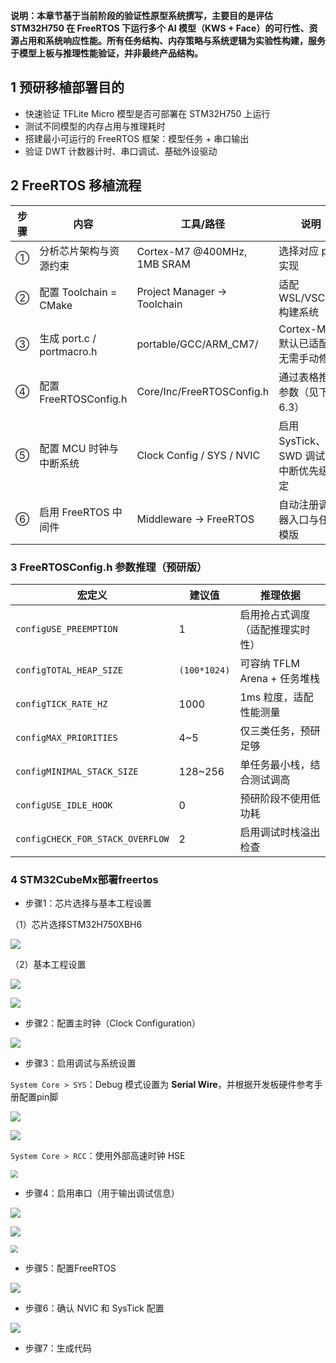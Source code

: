 **说明：本章节基于当前阶段的验证性原型系统撰写，主要目的是评估 STM32H750 在 FreeRTOS 下运行多个 AI 模型（KWS + Face）的可行性、资源占用和系统响应性能。所有任务结构、内存策略与系统逻辑为实验性构建，服务于模型上板与推理性能验证，并非最终产品结构。**



## 1 预研移植部署目的

- 快速验证 TFLite Micro 模型是否可部署在 STM32H750 上运行
- 测试不同模型的内存占用与推理耗时
- 搭建最小可运行的 FreeRTOS 框架：模型任务 + 串口输出
- 验证 DWT 计数器计时、串口调试、基础外设驱动

## 2 FreeRTOS 移植流程

| 步骤 | 内容                      | 工具/路径                   | 说明                                   |
| ---- | ------------------------- | --------------------------- | -------------------------------------- |
| ①    | 分析芯片架构与资源约束    | Cortex-M7 @400MHz, 1MB SRAM | 选择对应 port 实现                     |
| ②    | 配置 Toolchain = CMake    | Project Manager → Toolchain | 适配 WSL/VSCode 构建系统               |
| ③    | 生成 port.c / portmacro.h | portable/GCC/ARM_CM7/       | Cortex-M7 默认已适配，无需手动修改     |
| ④    | 配置 FreeRTOSConfig.h     | Core/Inc/FreeRTOSConfig.h   | 通过表格推理参数（见下方 6.3）         |
| ⑤    | 配置 MCU 时钟与中断系统   | Clock Config / SYS / NVIC   | 启用 SysTick、SWD 调试、中断优先级设定 |
| ⑥    | 启用 FreeRTOS 中间件      | Middleware → FreeRTOS       | 自动注册调度器入口与任务模版           |

### 3 FreeRTOSConfig.h 参数推理（预研版）

| 宏定义                           | 建议值       | 推理依据                         |
| -------------------------------- | ------------ | -------------------------------- |
| `configUSE_PREEMPTION`           | 1            | 启用抢占式调度（适配推理实时性） |
| `configTOTAL_HEAP_SIZE`          | `(100*1024)` | 可容纳 TFLM Arena + 任务堆栈     |
| `configTICK_RATE_HZ`             | 1000         | 1ms 粒度，适配性能测量           |
| `configMAX_PRIORITIES`           | 4~5          | 仅三类任务，预研足够             |
| `configMINIMAL_STACK_SIZE`       | 128~256      | 单任务最小栈，结合测试调高       |
| `configUSE_IDLE_HOOK`            | 0            | 预研阶段不使用低功耗             |
| `configCHECK_FOR_STACK_OVERFLOW` | 2            | 启用调试时栈溢出检查             |

### 4 STM32CubeMx部署freertos

- 步骤1：芯片选择与基本工程设置

（1）芯片选择STM32H750XBH6

![](assets/rtos00.png)

（2）基本工程设置

![](assets/rtos01.png)

![](assets/rtos02.png)

- 步骤2：配置主时钟（Clock Configuration）



![](assets/rtos03.png)

- 步骤3：启用调试与系统设置

`System Core > SYS`：Debug 模式设置为 **Serial Wire**，并根据开发板硬件参考手册配置pin脚

![](assets/rtos05.png)

![](assets/rtos04.png)

`System Core > RCC`：使用外部高速时钟 HSE

<img src="assets/rtos06.png" style="zoom:75%;" />

- 步骤4：启用串口（用于输出调试信息）

![](assets/rtos08.png)

![](assets/rtos09.png)

<img src="assets/rtos07.png" style="zoom:75%;" />

- 步骤5：配置FreeRTOS

![](assets/rtos10.png)

- 步骤6：确认 NVIC 和 SysTick 配置

![](assets/rtos11.png)

- 步骤7：生成代码

